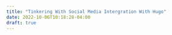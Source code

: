 ```yaml
---
title: "Tinkering With Social Media Intergration With Hugo"
date: 2022-10-06T10:18:28-04:00
draft: true
---
```


